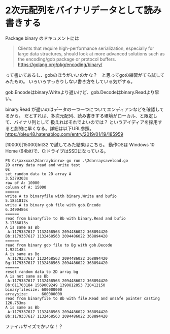 # 2次元配列をバイナリデータとして読み書きする

Package binary のドキュメントには
> Clients that require high-performance serialization, especially for large data structures, should look at more advanced solutions such as the encoding/gob package or protocol buffers.
https://golang.org/pkg/encoding/binary/

って書いてあるし、gobのほうがいいのかな？　と思ってgoの練習がてら試してみたもの。
いろいろすっきりしない書き方をしている気がする。

gob.Encodeはbinary.Writeより遅いけど、gob.Decodeはbinary.Readより早い。

binary.Read が遅いのはデータの一つ一つについてエンディアンなどを確認してるから。
だとすれば、多次元配列、読み書きする環境がローカル、と限定して、バイナリ列として
扱えればそれでよいのでは？
というアイディアを採用すると劇的に早くなる。詳細は以下URL参照。
https://bleu48.hatenablog.com/entry/2019/01/19/185959

[10000][15000]Int32 で試してみた結果はこちら。
動作OSは Windows 10 Home (64bit)で、C:ドライブはSSDになっている。

```
PS C:\xxxxxx\2darraybinrw> go run .\2darraysaveload.go
2D array data read and write test
0s
set random data to 2D array A
3.5379303s
raw of A: 10000
column of A: 15000
======
write A to binaryfile with binary.Write and bufio
5.1851812s
write A to binary gob file with gob.Encode
6.3490486s
======
read from binaryfile to Bb with binary.Read and bufio
3.1756813s
A is same as Bb
 A:1179337617 1132468563 2094486022 368894420
Bb:1179337617 1132468563 2094486022 368894420
======
read from binary gob file to Bg with gob.Decode
1.922148s
A is same as Bg
 A:1179337617 1132468563 2094486022 368894420
Bg:1179337617 1132468563 2094486022 368894420
======
reset random data to 2D array bg
A is not same as Bb
 A:1179337617 1132468563 2094486022 368894420
Bb:611703184 1569009249 1390812853 720412150
binaryfilesize: 600000000
arraysize:      600000000
read from binaryfile to Bb with file.Read and unsafe pointer casting
126.753ms
A is same as Bb
 A:1179337617 1132468563 2094486022 368894420
Bb:1179337617 1132468563 2094486022 368894420

```

ファイルサイズでかいな！？
